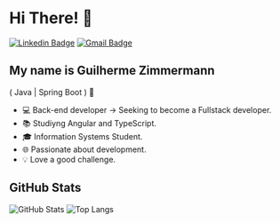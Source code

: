 <h1>Hi There! 👋</h1>

[![Linkedin Badge](https://img.shields.io/badge/-LinkedIn-6633cc?style=flat-square&logo=Linkedin&logoColor=white&link=https://https://www.linkedin.com/in/guizimmermann/)](https://www.linkedin.com/in/guizimmermann/)
[![Gmail Badge](https://img.shields.io/badge/-zimmerma83@gmail.com-6633cc?style=flat-square&logo=Gmail&logoColor=white&link=mailto:zimmerma83@gmail.com)](mailto:zimmerma83@gmail.com)

## My name is Guilherme Zimmermann
( Java | Spring Boot ) 🚀
- 💻 Back-end developer -> Seeking to become a Fullstack developer.
- 📚 Studiyng Angular and TypeScript. 
- 🎓 Information Systems Student.
- 🌐 Passionate about development.
- 💡 Love a good challenge.

<div align="left">
  
## GitHub Stats
![GitHub Stats](https://github-readme-stats.vercel.app/api?username=Guilherme-Zimmermann&theme=transparent&bg_color=000&border_color=30A3DC&show_icons=true&theme=dark)
![Top Langs](https://github-readme-stats-git-masterrstaa-rickstaa.vercel.app/api/top-langs/?username=Guilherme-Zimmermann&theme=transparent&bg_color=000&border_color=30A3DC&layout=compact&theme=dark)
  
 </div>
